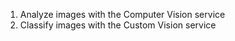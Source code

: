 1. Analyze images with the Computer Vision service
2. Classify images with the Custom Vision service